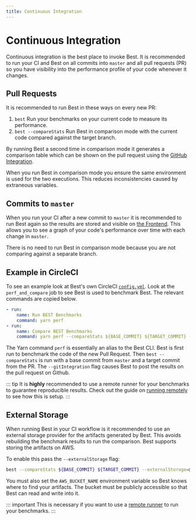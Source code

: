 ```yaml
---
title: Continuous Integration
---
```


# Continuous Integration
Continuous integration is the best place to invoke Best. It is recommended to run your CI and Best on all commits into `master` and all pull requests (PR) so you have visibility into the performance profile of your code whenever it changes.

## Pull Requests
It is recommended to run Best in these ways on every new PR:

1. `best` Run your benchmarks on your current code to measure its performance.
2. `best --compareStats` Run Best in comparison mode with the current code compared against the target branch.

By running Best a second time in comparison mode it generates a comparison table which can be shown on the pull request using the [GitHub Integration](/guide/github-integration).

When you run Best in comparison mode you ensure the same environment is used for the two executions. This reduces inconsistencies caused by extraneous variables.

## Commits to `master`
When you run your CI after a new commit to `master` it is recommended to run Best again so the results are stored and visible on [the Frontend](/guide/frontend). This allows you to see a graph of your code's performance over time with each change in `master`.

There is no need to run Best in comparison mode because you are not comparing against a separate branch.

## Example in CircleCI
To see an example look at Best's own CircleCI [`config.yml`](https://github.com/salesforce/best/blob/master/.circleci/config.yml). Look at the `perf_and_compare` job to see Best is used to benchmark Best. The relevant commands are copied below.

```yml
- run:
    name: Run BEST Benchmarks
    command: yarn perf
- run:
    name: Compare BEST Benchmarks
    command: yarn perf --compareStats ${BASE_COMMIT} ${TARGET_COMMIT} --gitIntegration
```

The Yarn command `perf` is essentially an alias to the Best CLI. Best is first run to benchmark the code of the new Pull Request. Then `best --compareStats` is run with a base commit from `master` and a target commit from the PR. The `--gitIntegration` flag causes Best to post the results on the pull request on Github.

::: tip
It is **highly** recommended to use a remote runner for your benchmarks to guarantee reproducible results. Check out the guide on [running remotely](/guide/running-remotely) to see how this is setup.
:::

## External Storage
When running Best in your CI workflow is it recommended to use an external storage provider for the artifacts generated by Best. This avoids rebuilding the benchmark results to run the comparison. Best supports storing the artifacts on AWS.

To enable this pass the `--externalStorage` flag:
```sh
best --compareStats ${BASE_COMMIT} ${TARGET_COMMIT} --externalStorage=@best/store-aws
```

You must also set the `AWS_BUCKET_NAME` environment variable so Best knows where to find your artifacts. The bucket must be publicly accessible so that Best can read and write into it.

::: important
This is necessary if you want to use a [remote runner](/guide/running-remotely) to run your benchmarks.
:::

